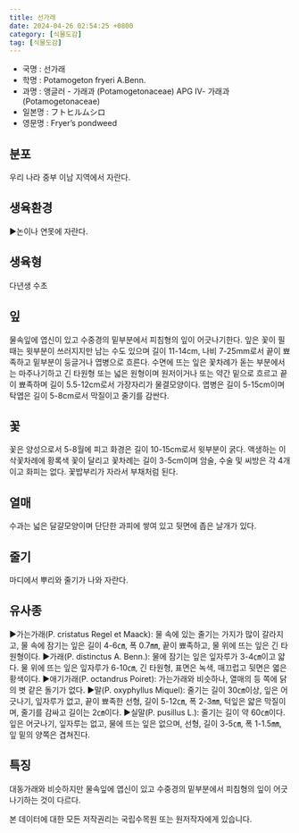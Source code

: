 ```yaml
---
title: 선가래
date: 2024-04-26 02:54:25 +0800
category: [식물도감]
tag: [식물도감]
---
```




- 국명 : 선가래
- 학명 : Potamogeton fryeri A.Benn.
- 과명 : 앵글러 - 가래과 (Potamogetonaceae) APG Ⅳ- 가래과 (Potamogetonaceae)
- 일본명 : フトヒルムシロ
- 영문명 : Fryer’s pondweed


## 분포
우리 나라 중부 이남 지역에서 자란다.
## 생육환경
▶논이나 연못에 자란다.
## 생육형
다년생 수초
## 잎
물속잎에 엽신이 있고 수중경의 밑부분에서 피침형의 잎이 어긋나기한다. 잎은 꽃이 필 때는 윗부분이 쓰러지지만 남는 수도 있으며 길이 11-14cm, 나비 7-25mm로서 끝이 뾰족하고 밑부분이 둥글거나 엽병으로 흐른다. 수면에 뜨는 잎은 꽃차례가 돋는 부분에서는 마주나기하고 긴 타원형 또는 넓은 원형이며 원저이거나 또는 약간 밑으로 흐르고 끝이 뾰족하며 길이 5.5-12cm로서 가장자리가 물결모양이다. 엽병은 길이 5-15cm이며 탁엽은 길이 5-8cm로서 막질이고 줄기를 감싼다.
## 꽃
꽃은 양성으로서 5-8월에 피고 화경은 길이 10-15cm로서 윗부분이 굵다. 액생하는 이삭꽃차례에 황록색 꽃이 달리고 꽃차례는 길이 3-5cm이며 암술, 수술 및 씨방은 각 4개이고 화피는 없다. 꽃밥부리가 자라서 부채처럼 된다.
## 열매
수과는 넓은 달걀모양이며 단단한 과피에 쌓여 있고 뒷면에 좁은 날개가 있다.
## 줄기
마디에서 뿌리와 줄기가 나와 자란다.
## 유사종
▶가는가래(P. cristatus Regel et Maack): 물 속에 있는 줄기는 가지가 많이 갈라지고, 물 속에 잠기는 잎은 길이 4-6㎝, 폭 0.7㎜, 끝이 뾰족하고, 물 위에 뜨는 잎은 긴 타원형이다.▶가래(P. distinctus A. Benn.): 물에 잠기는 잎은 잎자루가 3-4㎝이고 얇다. 물 위에 뜨는 잎은 잎자루가 6-10㎝, 긴 타원형, 표면은 녹색, 매끄럽고 뒷면은 엷은 황색이다. ▶애기가래(P. octandrus Poiret): 가는가래와 비슷하나, 열매의 등 쪽에 닭의 볏 같은 돌기가 없다. ▶말(P. oxyphyllus Miquel): 줄기는 길이 30㎝이상, 잎은 어긋나기, 잎자루가 없고, 끝이 뾰족한 선형, 길이 5-12㎝, 폭 2-3㎜, 턱잎은 얇은 막질이며, 줄기를 감싸고 길이는 2㎝이다. ▶실말(P. pusillus L.): 줄기는 길이 약 60㎝이다. 잎은 어긋나기, 잎자루는 없고, 물에 뜨는 잎은 없으며, 선형, 길이 3-5㎝, 폭 1-1.5㎜, 잎 밑의 양쪽은 겹쳐진다.
## 특징
대동가래와 비슷하지만 물속잎에 엽신이 있고 수중경의 밑부분에서 피침형의 잎이 어긋나기하는 것이 다르다.






본 데이터에 대한 모든 저작권리는 국립수목원 또는 원저작자에게 있습니다.
